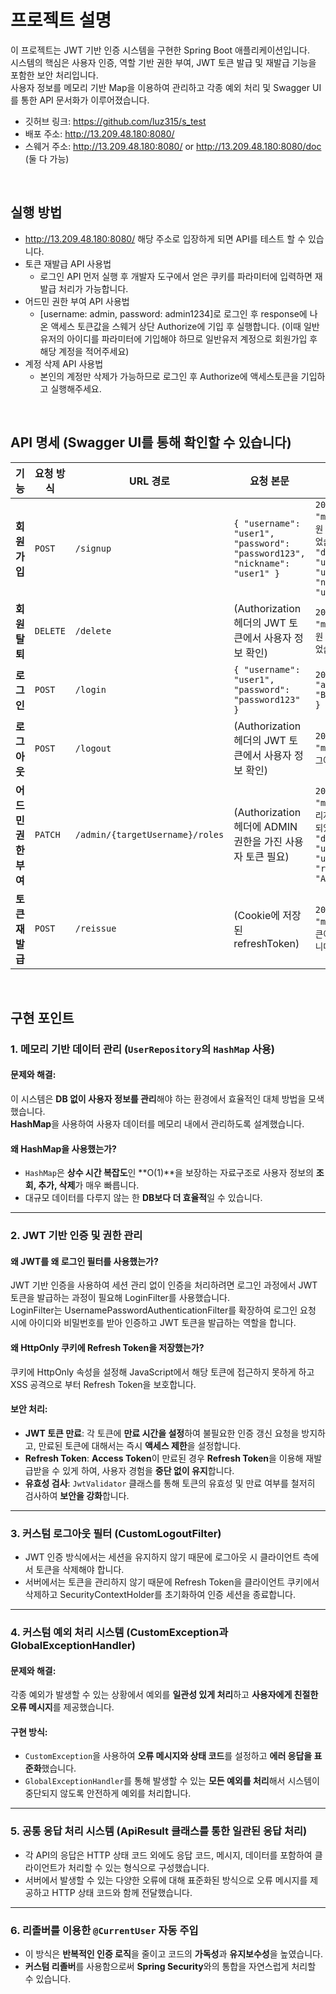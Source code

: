 # 프로젝트 설명
이 프로젝트는 JWT 기반 인증 시스템을 구현한 Spring Boot 애플리케이션입니다. 
<br>
시스템의 핵심은 사용자 인증, 역할 기반 권한 부여, JWT 토큰 발급 및 재발급 기능을 포함한 보안 처리입니다.
<br>
사용자 정보를 메모리 기반 Map을 이용하여 관리하고 각종 예외 처리 및 Swagger UI를 통한 API 문서화가 이루어졌습니다.
<br>
- 깃허브 링크: https://github.com/luz315/s_test
- 배포 주소: http://13.209.48.180:8080/ 
- 스웨거 주소: http://13.209.48.180:8080/ or http://13.209.48.180:8080/doc (둘 다 가능)

<br>

## 실행 방법
- http://13.209.48.180:8080/ 해당 주소로 입장하게 되면 API를 테스트 할 수 있습니다.
- 토큰 재발급 API 사용법
  - 로그인 API 먼저 실행 후 개발자 도구에서 얻은 쿠키를 파라미터에 입력하면 재발급 처리가 가능합니다.
- 어드민 권한 부여 API 사용법
  - [username: admin, password: admin1234]로 로그인 후 response에 나온 액세스 토큰값을 스웨거 상단 Authorize에 기입 후 실행합니다. (이때 일반 유저의 아이디를 파라미터에 기입해야 하므로 일반유저 계정으로 회원가입 후 해당 계정을 적어주세요)
- 계정 삭제 API 사용법
  - 본인의 계정만 삭제가 가능하므로 로그인 후 Authorize에 액세스토큰을 기입하고 실행해주세요.

<br>

## API 명세 (Swagger UI를 통해 확인할 수 있습니다)
| **기능**           | **요청 방식** | **URL 경로**                  | **요청 본문**                                          | **응답 본문**                                                       |
|--------------------|---------------|-------------------------------|------------------------------------------------------|---------------------------------------------------------------------|
| **회원가입**        | `POST`        | `/signup`                      | `{ "username": "user1", "password": "password123", "nickname": "user1" }` | `200 OK: { "message": "회원 가입이 완료되었습니다.", "data": { "username": "user1", "nickname": "user1" }}` |
| **회원탈퇴**        | `DELETE`      | `/delete`                      | (Authorization 헤더의 JWT 토큰에서 사용자 정보 확인) | `200 OK: { "message": "회원 탈퇴가 완료되었습니다." }`               |
| **로그인**          | `POST`        | `/login`                       | `{ "username": "user1", "password": "password123" }` | `200 OK: { "accessToken": "Bearer <JWT>" }`                         |
| **로그아웃**        | `POST`        | `/logout`                      | (Authorization 헤더의 JWT 토큰에서 사용자 정보 확인) | `200 OK: { "message": "로그아웃 성공" }`                            |
| **어드민 권한 부여** | `PATCH`       | `/admin/{targetUsername}/roles` | (Authorization 헤더에 ADMIN 권한을 가진 사용자 토큰 필요) | `200 OK: { "message": "관리자 권한이 부여되었습니다.", "data": { "username": "user1", "role": "ADMIN" }}` |
| **토큰 재발급**     | `POST`        | `/reissue`                     | (Cookie에 저장된 refreshToken)                       | `200 OK: { "message": "토큰이 재발급되었습니다." }`                   |

<br>

## 구현 포인트

### 1. 메모리 기반 데이터 관리 (`UserRepository`의 `HashMap` 사용)

#### 문제와 해결:
이 시스템은 **DB 없이 사용자 정보를 관리**해야 하는 환경에서 효율적인 대체 방법을 모색했습니다.
<br>
**HashMap**을 사용하여 사용자 데이터를 메모리 내에서 관리하도록 설계했습니다.


#### 왜 HashMap을 사용했는가?
- `HashMap`은 **상수 시간 복잡도**인 **O(1)**을 보장하는 자료구조로 사용자 정보의 **조회, 추가, 삭제**가 매우 빠릅니다.
- 대규모 데이터를 다루지 않는 한 **DB보다 더 효율적**일 수 있습니다.

---

### 2. JWT 기반 인증 및 권한 관리

#### 왜 JWT를 왜 로그인 필터를 사용했는가?
JWT 기반 인증을 사용하여 세션 관리 없이 인증을 처리하려면 로그인 과정에서 JWT 토큰을 발급하는 과정이 필요해 LoginFilter를 사용했습니다.
<br>
LoginFilter는 UsernamePasswordAuthenticationFilter를 확장하여 로그인 요청 시에 아이디와 비밀번호를 받아 인증하고 JWT 토큰을 발급하는 역할을 합니다.

#### 왜 HttpOnly 쿠키에 Refresh Token을 저장했는가?
쿠키에 HttpOnly 속성을 설정해 JavaScript에서 해당 토큰에 접근하지 못하게 하고 XSS 공격으로 부터 Refresh Token을 보호합니다.

#### 보안 처리:
- **JWT 토큰 만료**: 각 토큰에 **만료 시간을 설정**하여 불필요한 인증 갱신 요청을 방지하고, 만료된 토큰에 대해서는 즉시 **액세스 제한**을 설정합니다.
- **Refresh Token**: **Access Token**이 만료된 경우 **Refresh Token**을 이용해 재발급받을 수 있게 하여, 사용자 경험을 **중단 없이 유지**합니다.
- **유효성 검사**: `JwtValidator` 클래스를 통해 토큰의 유효성 및 만료 여부를 철저히 검사하여 **보안을 강화**합니다.

---

### 3. 커스텀 로그아웃 필터 (CustomLogoutFilter)

- JWT 인증 방식에서는 세션을 유지하지 않기 때문에 로그아웃 시 클라이언트 측에서 토큰을 삭제해야 합니다. 
- 서버에서는 토큰을 관리하지 않기 때문에 Refresh Token을 클라이언트 쿠키에서 삭제하고 SecurityContextHolder를 초기화하여 인증 세션을 종료합니다.

---

### 4. 커스텀 예외 처리 시스템 (CustomException과 GlobalExceptionHandler)

#### 문제와 해결:
각종 예외가 발생할 수 있는 상황에서 예외를 **일관성 있게 처리**하고 **사용자에게 친절한 오류 메시지**를 제공했습니다. 

#### 구현 방식:
- `CustomException`을 사용하여 **오류 메시지와 상태 코드**를 설정하고 **에러 응답을 표준화**했습니다.
- `GlobalExceptionHandler`를 통해 발생할 수 있는 **모든 예외를 처리**해서 시스템이 중단되지 않도록 안전하게 예외를 처리합니다.

---

### 5. 공통 응답 처리 시스템 (ApiResult 클래스를 통한 일관된 응답 처리)

- 각 API의 응답은 HTTP 상태 코드 외에도 응답 코드, 메시지, 데이터를 포함하여 클라이언트가 처리할 수 있는 형식으로 구성했습니다.
- 서버에서 발생할 수 있는 다양한 오류에 대해 표준화된 방식으로 오류 메시지를 제공하고 HTTP 상태 코드와 함께 전달했습니다.

---

### **6. 리졸버를 이용한 `@CurrentUser` 자동 주입**

- 이 방식은 **반복적인 인증 로직**을 줄이고 코드의 **가독성**과 **유지보수성**을 높였습니다.
- **커스텀 리졸버**를 사용함으로써 **Spring Security**와의 통합을 자연스럽게 처리할 수 있습니다.
